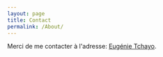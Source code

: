 ```yaml
---
layout: page
title: Contact
permalink: /About/
---
```

Merci de me contacter à l'adresse: <a href="mailto:eugenie.tchayo.1@ulaval.ca">Eugénie Tchayo</a>.

